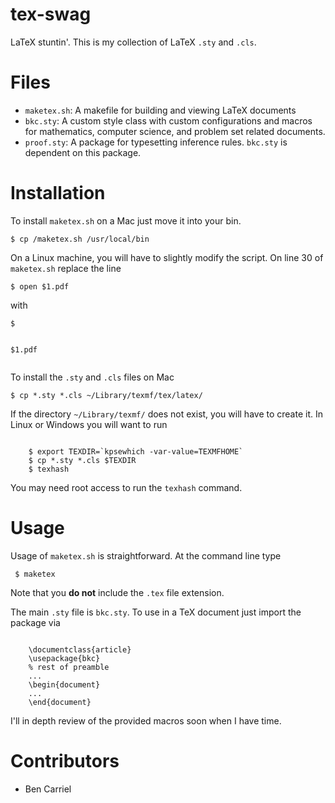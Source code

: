 tex-swag
========

LaTeX stuntin'. This is my collection of LaTeX <code>.sty</code> and
<code>.cls</code>.

Files
=====

* <code>maketex.sh</code>: A makefile for building and viewing LaTeX
  documents
* <code>bkc.sty</code>: A custom style class with custom
  configurations and macros for mathematics, computer science, and
  problem set related documents.
* <code>proof.sty</code>: A package for typesetting inference
  rules. <code>bkc.sty</code> is dependent on this package.

Installation
============

To install <code>maketex.sh</code> on a Mac just move it into your
bin.  <pre><code>$ cp <path-to-repository>/maketex.sh /usr/local/bin
</code></pre> On a Linux machine, you will have to slightly modify the
script. On line 30 of <code>maketex.sh</code> replace the line
<pre><code>$ open $1.pdf</code></pre> with <pre><code>$ <application-name>
$1.pdf</code></pre>

To install the <code>.sty</code> and <code>.cls</code> files on Mac
<pre><code>$ cp *.sty *.cls ~/Library/texmf/tex/latex/ </code></pre>
If the directory <code>~/Library/texmf/</code> does not exist, you
will have to create it. In Linux or Windows you will want to run
<pre><code>
    $ export TEXDIR=`kpsewhich -var-value=TEXMFHOME`
    $ cp *.sty *.cls $TEXDIR
    $ texhash
</code></pre>
You may need root access to run the <code>texhash</code> command.

Usage
=====

Usage of <code>maketex.sh</code> is straightforward. At the command line type
<pre><code> $ maketex <filename> </code></pre>
Note that you **do not** include the <code>.tex</code> file extension.

The main <code>.sty</code> file is <code>bkc.sty</code>. To use in a
TeX document just import the package via
<pre><code>
    \documentclass{article}
    \usepackage{bkc}
    % rest of preamble
    ...
    \begin{document}
    ...
    \end{document}
</code></pre>
I'll in depth review of the provided macros soon when I have time.

Contributors
============
* Ben Carriel
